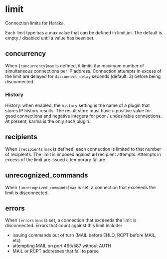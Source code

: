 # limit

Connection limits for Haraka.

Each limit type has a max value that can be defined in limit.ini. The default is empty / disabled until a value has been set.

## concurrency

When `[concurrency]max` is defined, it limits the maximum number of simultaneous connections per IP address. Connection attempts in excess of the limit are delayed for `disconnect_delay` seconds (default: 3) before being disconnected.

### History

History: when enabled, the `history` setting is the name of a plugin that stores IP history results. The result store must have a positive value for good connections and negative integers for poor / undesirable connections. At present, karma is the only such plugin.


## recipients

When `[recipients]max` is defined, each connection is limited to that number of recipients. The limit is imposed against **all** recipient attempts. Attempts in excess of the limit are issued a temporary failure.


## unrecognized_commands

When `[unrecognized_commands]max` is set, a connection that exceeeds the limit is disconnected.


## errors

When `[errors]max` is set, a connection that exceeeds the limit is disconnected. Errors that count against this limit include:

* issuing commands out of turn (MAIL before EHLO, RCPT before MAIL, etc)
* attempting MAIL on port 465/587 without AUTH
* MAIL or RCPT addresses that fail to parse

